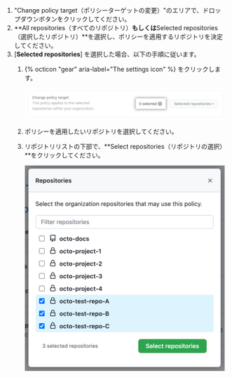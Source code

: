 1. "Change policy target（ポリシーターゲットの変更）"のエリアで、ドロップダウンボタンをクリックしてください。
1. **All repositories（すべてのリポジトリ）**もしくは**Selected repositories（選択したリポジトリ）**を選択し、ポリシーを適用するリポジトリを決定してください。
1. [**Selected repositories**] を選択した場合、以下の手順に従います。
   1. {% octicon "gear" aria-label="The settings icon" %} をクリックします。

      ![ポリシー設定の編集](/assets/images/help/codespaces/policy-edit.png)

   2. ポリシーを適用したいリポジトリを選択してください。
   3. リポジトリリストの下部で、**Select repositories（リポジトリの選択）**をクリックしてください。

      ![このポリシーのリポジトリを選択](/assets/images/help/codespaces/policy-select-repos.png)
